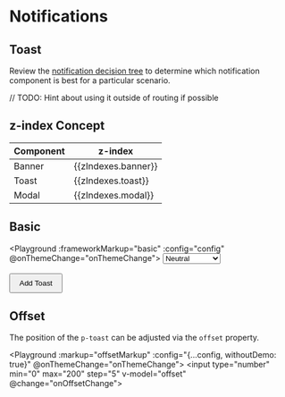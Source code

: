 # Notifications

## Toast

Review the [notification decision tree](components/notifications/decision-tree) to determine which notification component is best for a particular scenario.

// TODO: Hint about using it outside of routing if possible

## z-index Concept

| Component | z-index             |
| --------- | ------------------- |
| Banner    | {{zIndexes.banner}} |
| Toast     | {{zIndexes.toast}}  |
| Modal     | {{zIndexes.modal}}  |

## Basic

<Playground :frameworkMarkup="basic" :config="config" @onThemeChange="onThemeChange">
  <select v-model="state">
    <option disabled>Select a state</option>
    <option value="neutral">Neutral</option>
    <option value="success">Success</option>
  </select>
  <br><br>
  <button type="button" v-on:click="addToast()">Add Toast</button>
</Playground>

## Offset

The position of the `p-toast` can be adjusted via the `offset` property.

<Playground :markup="offsetMarkup" :config="{...config, withoutDemo: true}" @onThemeChange="onThemeChange">
  <input type="number" min="0" max="200" step="5" v-model="offset" @change="onOffsetChange">
</Playground>

<!-- shared across playgrounds -->
<p-toast ref="toast"></p-toast>

<script lang="ts">
  import Vue from 'vue';
  import Component from 'vue-class-component';
  import { getToastCodeSamples } from '@porsche-design-system/shared';
  import { componentsReady } from '@porsche-design-system/components-js';
  import { BANNER_Z_INDEX, MODAL_Z_INDEX, TOAST_Z_INDEX } from '@porsche-design-system/components/src/constants';
  import { defaultToastOffset } from '@porsche-design-system/components/src/components/feedback/toast/toast/toast-utils';
  import type { Theme } from '@/models';
  
  @Component
  export default class Code extends Vue {
    config = { themeable: true };

    private manager;
    state = 'neutral';
    toastCounter = 1;
    offset = defaultToastOffset.bottom;

    zIndexes = {
      banner: BANNER_Z_INDEX,
      toast: TOAST_Z_INDEX,
      modal: MODAL_Z_INDEX,
    };
    
    get basic() { 
      return Object.entries(getToastCodeSamples()).reduce((result, [key, markup]) => ({
        ...result,
        [key]: markup
          .replace(/(state:) 'success'/, `$1 '${this.state}'`)
          .replace(/(Some) (message)/, `$1 ${this.state} $2`)
      }), {});
    }

    get offsetMarkup() {
      return `<p-toast offset="{ bottom: ${this.offset} }"></p-toast>`;
    }

    async mounted(): void {
      await componentsReady(this.$refs.toast.parentElement);
      this.manager = await this.$refs.toast.getManager();
    }

    addToast(): void {
      this.manager.addToast({ message: `Some ${this.state.toLowerCase()} message ${this.toastCounter}`, state: this.state });
      this.toastCounter++;
    }

    onThemeChange(theme: Theme): void {
      this.$refs.toast.theme = theme;
    }

    onOffsetChange(): void {
      this.$refs.toast.offset = { bottom: this.offset };
    }
  }
</script>

<style lang="scss" scoped>
  button {
    padding: .5rem 1rem;
  }
</style>